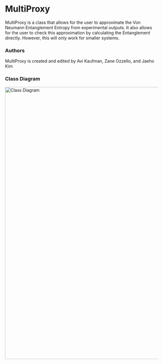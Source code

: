 # MultiProxy
MultiProxy is a class that allows for the user to approximate the Von Neumann Entanglement Entropy from experimental outputs. It also allows for the user to check this approximation by calculating the Entanglement directly. However, this will only work for smaller systems.

### Authors
MultiProxy is created and edited by Avi Kaufman, Zane Ozzello, and Jaeho Kim

### Class Diagram
<img width="896" alt="Class Diagram" src="https://github.com/user-attachments/assets/7e7ca005-51f0-4ccf-b567-be99faeb549a">
